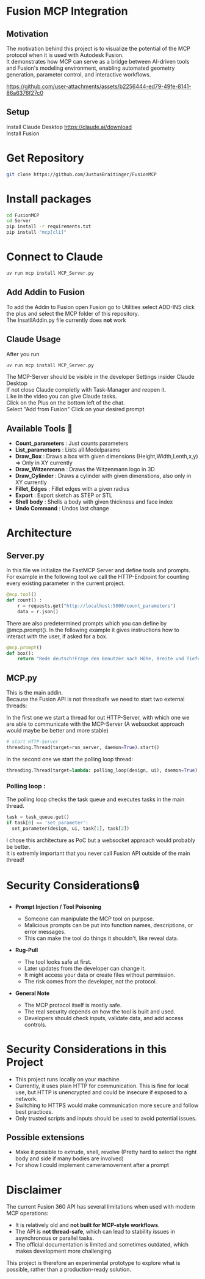 # Fusion MCP Integration


## Motivation

The motivation behind this project is to visualize the potential of the MCP protocol when it is used with Autodesk Fusion.  
It demonstrates how MCP can serve as a bridge between AI-driven tools and Fusion's modeling environment, enabling 
automated geometry generation, parameter control, and interactive workflows.










https://github.com/user-attachments/assets/b2256444-ed79-49fe-8141-86a6376f27c0


## Setup

Install Claude Desktop https://claude.ai/download  
Install Fusion

# Get Repository 
```bash
git clone https://github.com/JustusBraitinger/FusionMCP
```
# Install packages
```bash
cd FusionMCP
cd Server
pip install -r requirements.txt
pip install "mcp[cli]"
```
# Connect to Claude
```bash
uv run mcp install MCP_Server.py
```



## Add Addin to Fusion

To add the Addin to Fusion open Fusion go to Utilities select ADD-INS click the plus and select the MCP folder of this repository.  
The InsatllAddin.py file currently does **not** work



## Claude Usage
After you run  
```bash
uv run mcp install MCP_Server.py
```
The MCP-Server should be visible in the developer Settings insider Claude Desktop    
If not close Claude completly with Task-Manager and reopen it.   
Like in the video you can give Claude tasks.   
Click on the Plus on the bottom left of the chat.  
Select "Add from Fusion"
Click on your desired prompt




## Available Tools 🧰

- **Count_parameters** : Just counts parameters
- **List_parametsers** : Lists all Modelparams
- **Draw_Box** : Draws a box with given dimensions (Height,Width,Lenth,x,y) => Only in XY currently
- **Draw_Witzenmann** : Draws the Witzenmann logo in 3D
- **Draw_Cylinder** : Draws a cylinder with given dimenstions, also only in XY currently
- **Fillet_Edges** : Fillet edges with a given radius
- **Export** : Export sketch as STEP or STL
- **Shell body** : Shells a body with given thickness and face index
- **Undo Command** : Undos last change



# Architecture

## Server.py

In this file we initialize the FastMCP Server and define tools and prompts.  
For example in the following tool we call the HTTP-Endpoint for counting every existing parameter in the current project.

```python
@mcp.tool()
def count() :
    r = requests.get("http://localhost:5000/count_parameters")
    data = r.json()
```

There are also predetermined prompts which you can define by @mcp.prompt(). In the following example it gives instructions how to interact with the user, if asked for a box.
```python
@mcp.prompt()
def box():
    return "Rede deutsch!Frage den Benutzer nach Höhe, Breite und Tiefe und baue eine Box in Fusion 360 ein. Verwende dazu das Tool draw_box. Frage danach den User ob er das als STL Datei exportiert haben will."
```

## MCP.py

This is the main addin.  
Because the Fusion API is not threadsafe we need to start two external threads:  

In the first one we start a thread for out HTTP-Server, with which one we are able to communicate with the MCP-Server (A websocket approach would maybe be better and more stable)

```python
# start HTTP-Server
threading.Thread(target=run_server, daemon=True).start()
```

In the second one we start the polling loop thread:
```python
threading.Thread(target=lambda: polling_loop(design, ui), daemon=True).start()
```

### Polling loop :

The polling loop checks the task queue and executes tasks in the main thread.  
```python
task = task_queue.get()
if task[0] == 'set_parameter':
  set_parameter(design, ui, task[1], task[2])
```


I chose this architecture as PoC but a websocket approach would probably be better.   
It is extremly important that you never call Fusion API outside of the main thread!  







# Security Considerations🔒

- **Prompt Injection / Tool Poisoning**  
  - Someone can manipulate the MCP tool on purpose.  
  - Malicious prompts can be put into function names, descriptions, or error messages.  
  - This can make the tool do things it shouldn't, like reveal data.

- **Rug-Pull**  
  - The tool looks safe at first.  
  - Later updates from the developer can change it.  
  - It might access your data or create files without permission.  
  - The risk comes from the developer, not the protocol.

- **General Note**  
  - The MCP protocol itself is mostly safe.  
  - The real security depends on how the tool is built and used.  
  - Developers should check inputs, validate data, and add access controls.
 

# Security Considerations in this Project
  - This project runs locally on your machine.
  - Currently, it uses plain HTTP for communication. This is fine for local use, but HTTP is unencrypted and could be insecure if exposed to a network.
  - Switching to HTTPS would make communication more secure and follow best practices.
  - Only trusted scripts and inputs should be used to avoid potential issues.




## Possible extensions

- Make it possible to extrude, shell, revolve (Pretty hard to select the right body and side if many bodies are involved)
- For show I could implement cameramovement after a prompt
  
# Disclaimer

The current Fusion 360 API has several limitations when used with modern MCP operations:  
- It is relatively old and **not built for MCP-style workflows**.  
- The API is **not thread-safe**, which can lead to stability issues in asynchronous or parallel tasks.  
- The official documentation is limited and sometimes outdated, which makes development more challenging.  

This project is therefore an experimental prototype to explore what is possible, rather than a production-ready solution.

 
